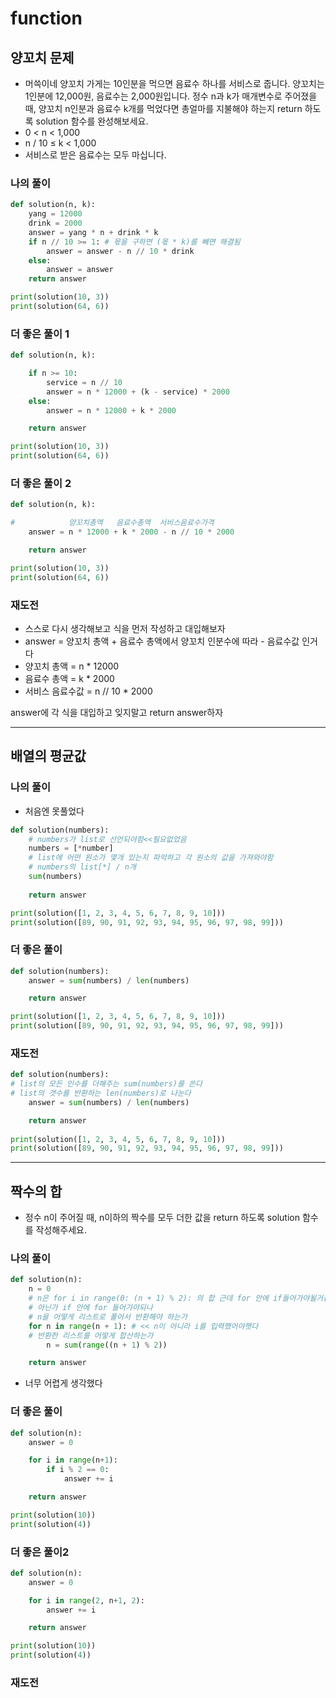 # function

## 양꼬치 문제
- 머쓱이네 양꼬치 가게는 10인분을 먹으면 음료수 하나를 서비스로 줍니다. 양꼬치는 1인분에 12,000원, 음료수는 2,000원입니다. 정수 n과 k가 매개변수로 주어졌을 때, 양꼬치 n인분과 음료수 k개를 먹었다면 총얼마를 지불해야 하는지 return 하도록 solution 함수를 완성해보세요.
- 0 < n < 1,000
- n / 10 ≤ k < 1,000
- 서비스로 받은 음료수는 모두 마십니다.

### 나의 풀이
```python
def solution(n, k):
    yang = 12000
    drink = 2000
    answer = yang * n + drink * k
    if n // 10 >= 1: # 몫을 구하면 (몫 * k)를 빼면 해결됨
        answer = answer - n // 10 * drink
    else:
        answer = answer
    return answer

print(solution(10, 3))
print(solution(64, 6))
```
### 더 좋은 풀이 1
```python
def solution(n, k):

    if n >= 10:
        service = n // 10
        answer = n * 12000 + (k - service) * 2000
    else:
        answer = n * 12000 + k * 2000

    return answer

print(solution(10, 3))
print(solution(64, 6))
```
### 더 좋은 풀이 2
```python
def solution(n, k):

#            양꼬치총액   음료수총액  서비스음료수가격
    answer = n * 12000 + k * 2000 - n // 10 * 2000

    return answer

print(solution(10, 3))
print(solution(64, 6))
```

### 재도전
- 스스로 다시 생각해보고 식을 먼저 작성하고 대입해보자
- answer = 양꼬치 총액 + 음료수 총액에서 양꼬치 인분수에 따라 - 음료수값 인거다
- 양꼬치 총액 = n * 12000
- 음료수 총액 = k * 2000
- 서비스 음료수값 = n // 10 * 2000

answer에 각 식을 대입하고 잊지말고 return answer하자

---
## 배열의 평균값

### 나의 풀이
- 처음엔 못풀었다
```python
def solution(numbers):
    # numbers가 list로 선언되야함<<필요없었음
    numbers = [*number]
    # list에 어떤 원소가 몇개 있는지 파악하고 각 원소의 값을 가져와야함
    # numbers의 list[*] / n개
    sum(numbers)
    
    return answer

print(solution([1, 2, 3, 4, 5, 6, 7, 8, 9, 10]))
print(solution([89, 90, 91, 92, 93, 94, 95, 96, 97, 98, 99]))
```

### 더 좋은 풀이
```python
def solution(numbers):
    answer = sum(numbers) / len(numbers)

    return answer

print(solution([1, 2, 3, 4, 5, 6, 7, 8, 9, 10]))
print(solution([89, 90, 91, 92, 93, 94, 95, 96, 97, 98, 99]))
```

### 재도전
```python
def solution(numbers):
# list의 모든 인수를 더해주는 sum(numbers)를 쓴다
# list의 갯수를 반환하는 len(numbers)로 나눈다
    answer = sum(numbers) / len(numbers)

    return answer
    
print(solution([1, 2, 3, 4, 5, 6, 7, 8, 9, 10]))
print(solution([89, 90, 91, 92, 93, 94, 95, 96, 97, 98, 99]))
```

---
## 짝수의 합
- 정수 n이 주어질 때, n이하의 짝수를 모두 더한 값을 return 하도록 solution 함수를 작성해주세요.

### 나의 풀이
```python
def solution(n):
    n = 0
    # n은 for i in range(0: (n + 1) % 2): 의 합 근데 for 안에 if들어가야될거같음
    # 아닌가 if 안에 for 들어가야되나
    # n을 어떻게 리스트로 풀어서 반환해야 하는가
    for n in range(n + 1): # << n이 아니라 i를 입력했어야햇다
    # 반환한 리스트를 어떻게 합산하는가
        n = sum(range((n + 1) % 2))

    return answer
```
- 너무 어렵게 생각했다

### 더 좋은 풀이
```python
def solution(n):
    answer = 0

    for i in range(n+1):
        if i % 2 == 0:
            answer += i

    return answer

print(solution(10))
print(solution(4))
```

### 더 좋은 풀이2
```python
def solution(n):
    answer = 0

    for i in range(2, n+1, 2):
        answer += i

    return answer

print(solution(10))
print(solution(4))
```
### 재도전
